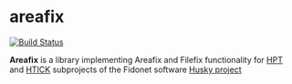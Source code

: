 # areafix
[![Build Status](https://travis-ci.org/huskyproject/areafix.svg?branch=master)](https://travis-ci.org/huskyproject/areafix)

**Areafix** is a library implementing Areafix and Filefix functionality for [HPT](https://github.com/huskyproject/hpt) and [HTICK](https://github.com/huskyproject/htick) subprojects of the Fidonet software [Husky project](https://github.com/huskyproject)
